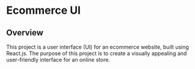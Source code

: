 # Ecommerce UI

## Overview

This project is a user interface (UI) for an ecommerce website, built using React.js. The purpose of this project is to create a visually appealing and user-friendly interface for an online store.
